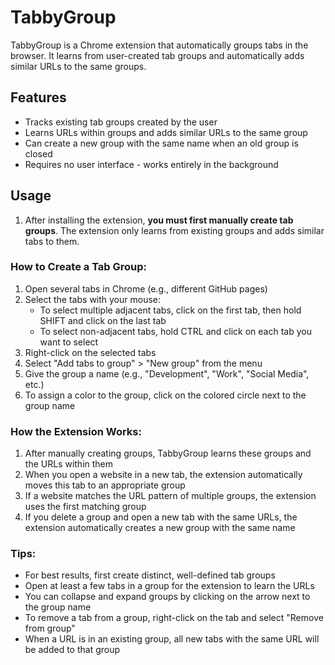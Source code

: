 # TabbyGroup

TabbyGroup is a Chrome extension that automatically groups tabs in the browser. It learns from user-created tab groups and automatically adds similar URLs to the same groups.

## Features

- Tracks existing tab groups created by the user
- Learns URLs within groups and adds similar URLs to the same group
- Can create a new group with the same name when an old group is closed
- Requires no user interface - works entirely in the background

## Usage

1. After installing the extension, **you must first manually create tab groups**. The extension only learns from existing groups and adds similar tabs to them.

### How to Create a Tab Group:

1. Open several tabs in Chrome (e.g., different GitHub pages)
2. Select the tabs with your mouse:
   - To select multiple adjacent tabs, click on the first tab, then hold SHIFT and click on the last tab
   - To select non-adjacent tabs, hold CTRL and click on each tab you want to select
3. Right-click on the selected tabs
4. Select "Add tabs to group" > "New group" from the menu
5. Give the group a name (e.g., "Development", "Work", "Social Media", etc.)
6. To assign a color to the group, click on the colored circle next to the group name

### How the Extension Works:

1. After manually creating groups, TabbyGroup learns these groups and the URLs within them
2. When you open a website in a new tab, the extension automatically moves this tab to an appropriate group
3. If a website matches the URL pattern of multiple groups, the extension uses the first matching group
4. If you delete a group and open a new tab with the same URLs, the extension automatically creates a new group with the same name

### Tips:

- For best results, first create distinct, well-defined tab groups
- Open at least a few tabs in a group for the extension to learn the URLs
- You can collapse and expand groups by clicking on the arrow next to the group name
- To remove a tab from a group, right-click on the tab and select "Remove from group"
- When a URL is in an existing group, all new tabs with the same URL will be added to that group
